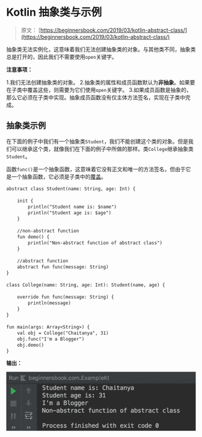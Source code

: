 # Kotlin 抽象类与示例

> 原文： [https://beginnersbook.com/2019/03/kotlin-abstract-class/](https://beginnersbook.com/2019/03/kotlin-abstract-class/)

抽象类无法实例化，这意味着我们无法创建抽象类的对象。与其他类不同，抽象类总是打开的，因此我们不需要使用`open`关键字。

**注意事项：**

1.我们无法创建抽象类的对象。
2.抽象类的属性和成员函数默认为**非抽象**。如果要在子类中覆盖这些，则需要为它们使用`open`关键字。
3.如果成员函数是抽象的，那么它必须在子类中实现。抽象成员函数没有仅主体方法签名，实现在子类中完成。

## 抽象类示例

在下面的例子中我们有一个抽象类`Student`，我们不能创建这个类的对象。但是我们可以继承这个类，就像我们在下面的例子中所做的那样。类`College`继承抽象类`Student`。

函数`func()`是一个抽象函数，这意味着它没有正文和唯一的方法签名，但由于它是一个抽象函数，它必须是子类中的[覆盖](https://beginnersbook.com/2019/03/kotlin-visibility-modifiers/)。

```
abstract class Student(name: String, age: Int) {

    init {
        println("Student name is: $name")
        println("Student age is: $age")
    }

    //non-abstract function
    fun demo() {
        println("Non-abstract function of abstract class")
    }

    //abstract function
    abstract fun func(message: String)
}

class College(name: String, age: Int): Student(name, age) {

    override fun func(message: String) {
        println(message)
    }
}

fun main(args: Array<String>) {
    val obj = College("Chaitanya", 31)
    obj.func("I'm a Blogger")
    obj.demo()
}
```

**输出：**

![Kotlin abstract class](img/59591201b465df96119682faa49b3661.jpg)